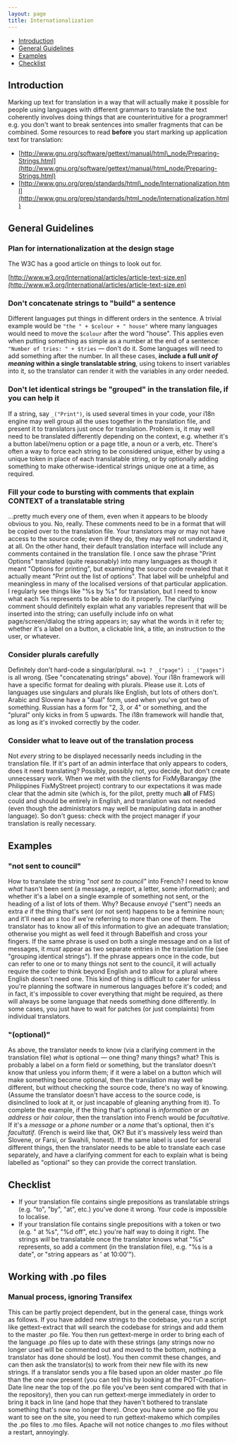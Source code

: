 ```yaml
---
layout: page
title: Internationalization
---
```

-   [Introduction](#introduction)
-   [General Guidelines](#general-guidelines)
-   [Examples](#examples)
-   [Checklist](#checklist)

## Introduction

Marking up text for translation in a way that will actually make it
possible for people using languages with different grammars to translate
the text coherently involves doing things that are counterintuitive for
a programmer! e.g. you don't want to break sentences into smaller
fragments that can be combined. Some resources to read **before** you
start marking up application text for translation:

-   [http://www.gnu.org/software/gettext/manual/html\_node/Preparing-Strings.html](http://www.gnu.org/software/gettext/manual/html_node/Preparing-Strings.html)
-   [http://www.gnu.org/prep/standards/html\_node/Internationalization.html](http://www.gnu.org/prep/standards/html_node/Internationalization.html)

## General Guidelines

### Plan for internationalization at the design stage

The W3C has a good article on things to look out for.

[http://www.w3.org/International/articles/article-text-size.en](http://www.w3.org/International/articles/article-text-size.en)

### Don't concatenate strings to "build" a sentence

Different languages put things in different orders in the sentence. A
trivial example would be `"the " + $colour + " house"` where many
languages would need to move the `$colour` after the word "house". This
applies even when putting something as simple as a number at the end of
a sentence: `"Number of tries: " + $tries` — don't do it. Some languages
will need to add something after the number. In all these cases,
**include a full *unit of meaning* within a single translatable
string**, using tokens to insert variables into it, so the translator
can render it with the variables in any order needed.

### Don't let identical strings be "grouped" in the translation file, if you can help it

If a string, say `_("Print")`, is used several times in your code, your
i18n engine may well group all the uses together in the translation
file, and present it to translators just once for translation. Problem
is, it may well need to be translated differently depending on the
context, e.g. whether it's a button label/menu option or a page title, a
noun or a verb, etc. There's often a way to force each string to be
considered unique, either by using a unique token in place of each
translatable string, or by optionally adding something to make
otherwise-identical strings unique one at a time, as required.

### Fill your code to bursting with comments that explain CONTEXT of a translatable string

...pretty much every one of them, even when it appears to be bloody
obvious to you. No, really. These comments need to be in a format that
will be copied over to the translation file. Your translators may or may
not have access to the source code; even if they do, they may well not
understand it, at all. On the other hand, their default translation
interface will include any comments contained in the translation file. I
once saw the phrase "Print Options" translated (quite reasonably) into
many languages as though it meant "Options for printing", but examining
the source code revealed that it actually meant "Print out the list of
options". That label will be unhelpful and meaningless in many of the
localised versions of that particular application. I regularly see
things like "%s by %s" for translation, but I need to know what each %s
represents to be able to do it properly. The clarifying comment should
definitely explain what any variables represent that will be inserted
into the string; can usefully include info on what page/screen/dialog
the string appears in; say what the words in it refer to; whether it's a
label on a button, a clickable link, a title, an instruction to the
user, or whatever.

### Consider plurals carefully

Definitely don't hard-code a singular/plural.
`n=1 ? _("page") : _("pages")` is all wrong. (See "concatenating
strings" above). Your i18n framework will have a specific format for
dealing with plurals. Please use it. Lots of languages use singulars and
plurals like English, but lots of others don't. Arabic and Slovene have
a "dual" form, used when you've got two of something. Russian has a form
for "2, 3, or 4" or something, and the "plural" only kicks in from 5
upwards. The i18n framework will handle that, as long as it's invoked
correctly by the coder.

### Consider what to leave out of the translation process

Not *every* string to be displayed necessarily needs including in the
translation file. If it's part of an admin interface that only appears
to coders, does it need translating? Possibly, possibly not, you decide,
but don't create unnecessary work. When we met with the clients for
FixMyBarangay (the Philippines FixMyStreet project) contrary to our
expectations it was made clear that the admin site (which is, for the
pilot, pretty much **all** of FMS) could and should be entirely in
English, and translation was not needed (even though the administrators
may well be manipulating data in another language). So don't guess:
check with the project manager if your translation is really necessary.

## Examples

### "not sent to council"

How to translate the string *"not sent to council"* into French? I need
to know *what* hasn't been sent (a message, a report, a letter, some
information); and whether it's a label on a single example of something
not sent, or the heading of a list of lots of them. Why? Because
*envoyé* ("sent") needs an extra *e* if the thing that's sent (or not
sent) happens to be a feminine noun; and it'll need an *s* too if we're
referring to more than one of them. The translator has to know all of
this information to give an adequate translation; otherwise you might as
well feed it through Babelfish and cross your fingers. If the same
phrase is used on both a single message and on a list of messages, it
*must* appear as two separate entries in the translation file (see
"grouping identical strings"). If the phrase appears once in the code,
but can refer to one or to many things not sent to the council, it will
actually require the coder to think beyond English and to allow for a
plural where English doesn't need one. This kind of thing is difficult
to cater for unless you're planning the software in numerous languages
before it's coded; and in fact, it's impossible to cover everything that
might be required, as there will always be some language that needs
something done differently. In some cases, you just have to wait for
patches (or just complaints) from individual translators.

### "(optional)"

As above, the translator needs to know (via a clarifying comment in the
translation file) *what* is optional — one thing? many things? what?
This is probably a label on a form field or something, but the
translator doesn't know that unless you inform them; if it were a label
on a button which will make something become optional, then the
translation may well be different, but without checking the source code,
there's no way of knowing. (Assume the translator doesn't have access to
the source code, is disinclined to look at it, or just incapable of
gleaning anything from it). To complete the example, if the thing that's
optional is *information* or *an address* or *hair colour*, then the
translation into French would be *facultative*. If it's a *message* or a
*phone number* or a *name* that's optional, then it's *facultatif*.
(French is weird like that, OK? But it's massively less weird than
Slovene, or Farsi, or Swahili, honest). If the same label is used for
several different things, then the translator needs to be able to
translate each case separately, and have a clarifying comment for each
to explain what is being labelled as "optional" so they can provide the
correct translation.

## Checklist

-   If your translation file contains single prepositions as
    translatable strings (e.g. "to", "by", "at", etc.) you've done it
    wrong. Your code is impossible to localise.
-   If your translation file contains single prepositions with a token
    or two (e.g. " at %s", "%d off", etc.) you're half way to doing it
    right. The strings *will* be translatable once the translator knows
    what "%s" represents, so add a comment (in the translation file),
    e.g. "%s is a date", or "string appears as ' at 10:00'").

## Working with .po files

### Manual process, ignoring Transifex

This can be partly project dependent, but in the general case, things
work as follows. If you have added new strings to the codebase, you run
a script like gettext-extract that will search the codebase for strings
and add them to the master .po file. You then run gettext-merge in order
to bring each of the language .po files up to date with these strings
(any strings now no longer used will be commented out and moved to the
bottom, nothing a translator has done should be lost). You then commit
these changes, and can then ask the translator(s) to work from their new
file with its new strings. If a translator sends you a file based upon
an older master .po file than the one now present (you can tell this by
looking at the POT-Creation-Date line near the top of the .po file
you've been sent compared with that in the repository), then you can run
gettext-merge immediately in order to bring it back in line (and hope
that they haven't bothered to translate something that's now no longer
there). Once you have some .po file you want to see on the site, you
need to run gettext-makemo which compiles the .po files to .mo files.
Apache will not notice changes to .mo files without a restart,
annoyingly.

